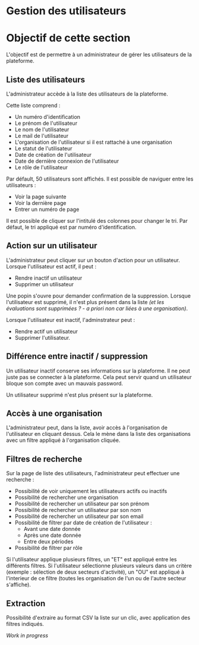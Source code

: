 # Gestion des utilisateurs

# Objectif de cette section

L'objectif est de permettre à un administrateur de gérer les utilisateurs de la plateforme.

## Liste des utilisateurs

L'administrateur accède à la liste des utilisateurs de la plateforme.

Cette liste comprend :
- Un numéro d'identification
- Le prénom de l'utilisateur
- Le nom de l'utilisateur
- Le mail de l'utilisateur
- L'organisation de l'utilisateur si il est rattaché à une organisation
- Le statut de l'utilisateur
- Date de création de l'utilisateur
- Date de dernière connexion de l'utilisateur
- Le rôle de l'utilisateur

Par défault, 50 utilisateurs sont affichés.
Il est possible de naviguer entre les utilisateurs :

- Voir la page suivante
- Voir la dernière page
- Entrer un numéro de page

Il est possible de cliquer sur l'intitulé des colonnes pour changer le tri.
Par défaut, le tri appliqué est par numéro d'identification.

## Action sur un utilisateur

L'administrateur peut cliquer sur un bouton d'action pour un utilisateur.
Lorsque l'utilisateur est actif, il peut :

- Rendre inactif un utilisateur
- Supprimer un utilisateur

Une popin s'ouvre pour demander confirmation de la suppression.
Lorsque l'utilisateur est supprimé, il n'est plus présent dans la liste _(et les évaluations sont supprimées ? - a priori non car liées à une organisation)_.

Lorsque l'utilisateur est inactif, l'adminstrateur peut :

- Rendre actif un utilisateur
- Supprimer l'utilisateur.

## Différence entre inactif / suppression

Un utilisateur inactif conserve ses informations sur la plateforme. Il ne peut juste pas se connecter à la plateforme. Cela peut servir quand un utilisateur bloque son compte avec un mauvais password.

Un utilisateur supprimé n'est plus présent sur la plateforme.

## Accès à une organisation

L'administrateur peut, dans la liste, avoir accès à l'organisation de l'utilisateur en cliquant dessus. Cela le mène dans la liste des organisations avec un filtre appliqué à l'organisation cliquée.

## Filtres de recherche

Sur la page de liste des utilisateurs, l'administrateur peut effectuer une recherche :

- Possibilité de voir uniquement les utilisateurs actifs ou inactifs
- Possibilité de rechercher une organisation
- Possibilité de rechercher un utilisateur par son prénom
- Possibilité de rechercher un utilisateur par son nom
- Possibilité de rechercher un utilisateur par son email
- Possibilité de filtrer par date de création de l'utilisateur :
  - Avant une date donnée
  - Après une date donnée
  - Entre deux périodes
- Possibilité de filtrer par rôle

Si l'utilisateur applique plusieurs filtres, un "ET" est appliqué entre les différents filtres.
Si l'utilisateur sélectionne plusieurs valeurs dans un critère (exemple : sélection de deux secteurs d'activité), un "OU" est appliqué à l'interieur de ce filtre (toutes les organisation de l'un ou de l'autre secteur s'affiche).

## Extraction

Possibilité d'extraire au format CSV la liste sur un clic, avec application des filtres indiqués.

_Work in progress_
